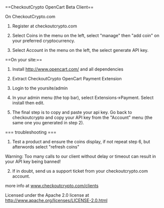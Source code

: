 ==CheckoutCrypto OpenCart Beta Client==

On CheckoutCrypto.com

1. Register at checkoutcrypto.com

2. Select Coins in the menu on the left, select "manage" then "add coin" on your preferred cryptocurrency.

3. Select Account in the menu on the left, the select generate API key.

==On your site:==

1. Install http://www.opencart.com/ and all dependencies

2. Extract CheckoutCrypto OpenCart Payment Extension

3. Login to the yoursite/admin

4. In your admin menu (the top bar), select Extensions->Payment. Select install then edit.  

6. The final step is to copy and paste your api key. Go back to checkoutcrypto and copy your API key from the "Account" menu (the same one you generated in step 2).

=== troubleshooting ===

1. Test a product and ensure the coins display, if not repeat step 6, but afterwords select "refresh coins"

Warning: Too many calls to our client without delay or timeout can result in your API key being banned!

2. If in doubt, send us a support ticket from your checkoutcrypto.com account.


more info at www.checkoutcrypto.com/clients

Licensed under the Apache 2.0 license at http://www.apache.org/licenses/LICENSE-2.0.html
